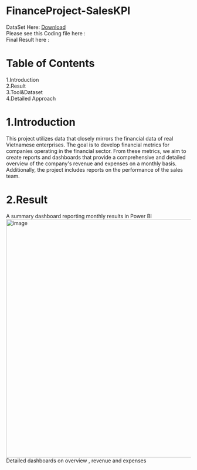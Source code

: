 # FinanceProject-SalesKPI
DataSet Here: [Download](https://drive.google.com/drive/folders/142RTfUw6BbQylh7iGDiSwnQ2QGETCXvj?usp=sharing)  
Please see this Coding file here :   
Final Result here :   
# Table of Contents
1.Introduction  
2.Result  
3.Tool&Dataset  
4.Detailed Approach  
# 1.Introduction
This project utilizes data that closely mirrors the financial data of real Vietnamese enterprises. The goal is to develop financial metrics for companies operating in the financial sector. From these metrics, we aim to create reports and dashboards that provide a comprehensive and detailed overview of the company's revenue and expenses on a monthly basis. Additionally, the project includes reports on the performance of the sales team.
# 2.Result
A summary dashboard reporting monthly results in Power BI <br>
<img width="1392" height="648" alt="image" src="https://github.com/user-attachments/assets/e1d72eea-74cd-400a-8fc6-e99b7618ad1d" />
Detailed dashboards on overview , revenue and expenses
